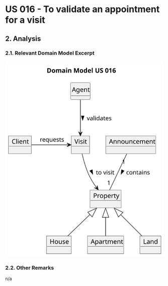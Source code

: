 # US 016 - To validate an appointment for a visit

## 2. Analysis

### 2.1. Relevant Domain Model Excerpt 

![US016-domain-model-Domain_Model.svg](svg%2FUS016-domain-model-Domain_Model.svg)
### 2.2. Other Remarks

n/a